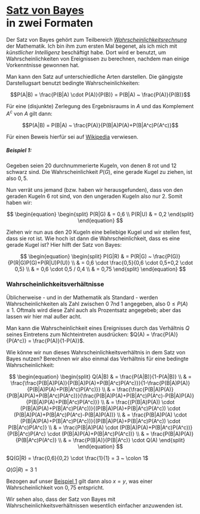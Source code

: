 # [Satz von Bayes](https://de.wikipedia.org/wiki/Satz_von_Bayes)<br>in zwei Formaten

Der Satz von Bayes gehört zum Teilbereich *[Wahrscheinlichkeitsrechnung](./../Wahrscheinlichkeitsrechnung.html)* der Mathematik. Ich bin ihm zum ersten Mal begenet, als ich mich mit *künstlicher Intelligenz* beschäftigt habe. Dort wird er benutzt, um Wahrscheinlichkeiten von Ereignissen zu berechnen, nachdem man einige Vorkenntnisse gewonnen hat.

Man kann den Satz auf unterschiedliche Arten darstellen. Die gängigste Darstellugsart benutzt bedingte Wahrscheinlichkeiten:

$$P(A|B) = \frac{P(B|A) \cdot P(A)}{P(B)} = P(B|A) ~ \frac{P(A)}{P(B)}$$

Für eine (disjunkte) Zerlegung des Ergebnisraums in $A$ und das Komplement $A^c$ von $A$ gilt dann:

$$P(A|B) = P(B|A) ~ \frac{P(A)}{P(B|A)P(A)+P(B|A^c)P(A^c)}$$

Für einen Beweis hierfür sei auf [Wikipedia](https://de.wikipedia.org/wiki/Satz_von_Bayes) verwiesen.

##### Beispiel 1:

Gegeben seien 20 durchnummerierte Kugeln, von denen 8 rot und 12 schwarz sind. Die Wahrscheinlichkeit $P(G)$, eine gerade Kugel zu ziehen, ist also $0,5$.

Nun verrät uns jemand (bzw. haben wir herausgefunden), dass von den geraden Kugeln 6 rot sind, von den ungeraden Kugeln also nur 2. Somit haben wir:

$$
\begin{equation}
\begin{split}
P(R|G) & = 0,6 \\
P(R|U) & = 0,2
\end{split}
\end{equation}
$$

Ziehen wir nun aus den 20 Kugeln eine beliebige Kugel und wir stellen fest, dass sie rot ist. Wie hoch ist dann die Wahrscheinlichkeit, dass es eine gerade Kugel ist? Hier hilft der Satz von Bayes:

$$
\begin{equation}
\begin{split}
P(G|R) & = P(R|G) ~ \frac{P(G)}{P(R|G)P(G)+P(R|U)P(U)} \\
& = 0,6 \cdot \frac{0,5}{0,6 \cdot 0,5+0,2 \cdot 0,5} \\
& = 0,6 \cdot 0,5 / 0,4 \\
& = 0,75
\end{split}
\end{equation}
$$

### Wahrscheinlichkeitsverhältnisse

Üblicherweise - und in der Mathematik als Standard - werden Wahrscheinlichkeiten als Zahl zwischen 0 7nd 1 angegeben, also $0 \le P(A) \le 1$. Oftmals wird diese Zahl auch als Prozentsatz angegebeb; aber das lassen wir hier mal außer acht.

Man kann die Wahrscheinlichkeit eines Ereignisses durch das Verhältnis $Q$ seines Eintretens zum Nichteintreten ausdrücken: $Q(A) = \frac{P(A)}{P(A^c)} = \frac{P(A)}{1-P(A)}$.

Wie könne wir nun dieses Wahrscheinlichkeitsverhältnis in dem Satz von Bayes nutzen? Berechnen wir also einmal das Verhältnis für eine bedingte Wahrscheinlichkeit:

$$
\begin{equation}
\begin{split}
Q(A|B) & = \frac{P(A|B)}{1-P(A|B)} \\
& = \frac{\frac{P(B|A)P(A)}{P(B|A)P(A)+P(B|A^c)P(A^c)}}{1-\frac{P(B|A)P(A)}{P(B|A)P(A)+P(B|A^c)P(A^c)}} \\
& = \frac{\frac{P(B|A)P(A)}{P(B|A)P(A)+P(B|A^c)P(A^c)}}{\frac{P(B|A)P(A)+P(B|A^c)P(A^c)-P(B|A)P(A)}{P(B|A)P(A)+P(B|A^c)P(A^c)}} \\
& = \frac{(P(B|A)P(A)) \cdot (P(B|A)P(A)+P(B|A^c)P(A^c))}{(P(B|A)P(A)+P(B|A^c)P(A^c)) \cdot (P(B|A)P(A)+P(B|A^c)P(A^c)-P(B|A)P(A))} \\
& = \frac{P(B|A)P(A) \cdot (P(B|A)P(A)+P(B|A^c)P(A^c))}{(P(B|A)P(A)+P(B|A^c)P(A^c)) \cdot P(B|A^c)P(A^c)} \\
& = \frac{P(B|A)P(A) \cdot (P(B|A)P(A)+P(B|A^c)P(A^c))}{P(B|A^c)P(A^c) \cdot (P(B|A)P(A)+P(B|A^c)P(A^c))} \\
& = \frac{P(B|A)P(A)}{P(B|A^c)P(A^c)} \\
& = \frac{P(B|A)}{P(B|A^c)} \cdot Q(A)
\end{split}
\end{equation}
$$

$Q(G|R) = \frac{0,6}{0,2} \cdot \frac{1}{1} = 3 ~ \colon 1$

$Q(G|R) = 3 ~  1$

Bezogen auf unser [Beispiel 1](#beispiel-1) gilt dann also $x = y$, was einer Wahrscheinlichkeit von $0,75$ entspricht.

Wir sehen also, dass der Satz von Bayes mit Wahrscheinlichkeitsverhältnissen wesentlich einfacher anzuwenden ist.


&nbsp;
